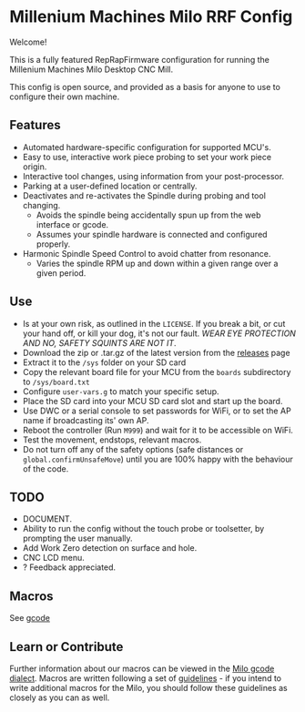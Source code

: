 # Millenium Machines Milo RRF Config
Welcome! 

This is a fully featured RepRapFirmware configuration for running the Millenium Machines Milo Desktop CNC Mill. 

This config is open source, and provided as a basis for anyone to use to configure their own machine.

## Features
  * Automated hardware-specific configuration for supported MCU's.
  * Easy to use, interactive work piece probing to set your work piece origin.
  * Interactive tool changes, using information from your post-processor.
  * Parking at a user-defined location or centrally.
  * Deactivates and re-activates the Spindle during probing and tool changing.
    - Avoids the spindle being accidentally spun up from the web interface or gcode.
    - Assumes your spindle hardware is connected and configured properly.
  * Harmonic Spindle Speed Control to avoid chatter from resonance.
    - Varies the spindle RPM up and down within a given range over a given period.



## Use
* Is at your own risk, as outlined in the `LICENSE`. If you break a bit, or cut your hand off, or kill your dog, it's not our fault. *WEAR EYE PROTECTION AND NO, SAFETY SQUINTS ARE NOT IT*.
* Download the zip or .tar.gz of the latest version from the [releases](../../releases/latest) page
* Extract it to the `/sys` folder on your SD card
* Copy the relevant board file for your MCU from the `boards` subdirectory to `/sys/board.txt`
* Configure `user-vars.g` to match your specific setup.
* Place the SD card into your MCU SD card slot and start up the board.
* Use DWC or a serial console to set passwords for WiFi, or to set the AP name if broadcasting its' own AP.
* Reboot the controller (Run `M999`) and wait for it to be accessible on WiFi.
* Test the movement, endstops, relevant macros.
* Do not turn off any of the safety options (safe distances or `global.confirmUnsafeMove`) until you are 100% happy with the behaviour of the code.

## TODO
* DOCUMENT.
* Ability to run the config without the touch probe or toolsetter, by prompting the user manually.
* Add Work Zero detection on surface and hole.
* CNC LCD menu.
* ? Feedback appreciated.

## Macros
  See [gcode](./GCODE.md)

## Learn or Contribute
Further information about our macros can be viewed in the [Milo gcode dialect](GCODE.md).
Macros are written following a set of [guidelines](MACROS.md) - if you intend to write additional macros for the Milo, you should follow these guidelines as closely as you can as well.
